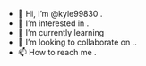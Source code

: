 - 👋 Hi, I’m @kyle99830 .
- 👀 I’m interested in .
- 🌱 I’m currently learning 
- 💞️ I’m looking to collaborate on ..
- 📫 How to reach me .

<!---
kyle9983/kyle9983 is a ✨ special ✨ repository because its `README.md` (this file) appears on your GitHub profile.
You can click the Preview link to take a look at your changes.
--->
